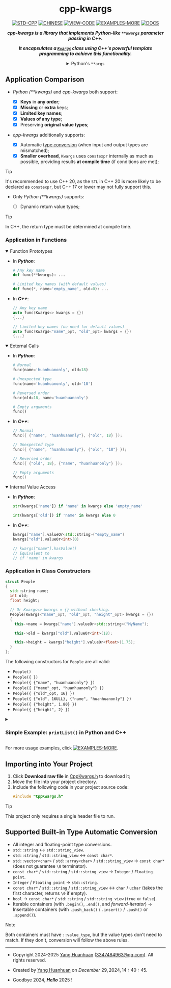 <div align="center">

# cpp-kwargs

[![STD-CPP](https://img.shields.io/badge/STD%20C%2B%2B-20-darkorange?style=for-the-badge&logo=C%2B%2B&logoColor=white&logoSize=auto&labelColor=darkcyan)](https://en.cppreference.com/w/cpp/20)
[![CHINESE](https://img.shields.io/badge/Chinese-goto-lavender?style=for-the-badge&logo=googletranslate&logoColor=white&logoSize=auto&labelColor=lightskyblue)](./README.md)
[![VIEW-CODE](https://img.shields.io/badge/VIEW-CODE-greed?style=for-the-badge&logo=github&logoColor=white&logoSize=auto&labelColor=blue)](https://github.com/huanhuanonly/cpp-kwargs/blob/main/CppKwargs.h)
[![EXAMPLES-MORE](https://img.shields.io/badge/EXAMPLES-MORE-gold?style=for-the-badge&logo=openbugbounty&logoColor=white&logoSize=auto&labelColor=orange)](https://github.com/huanhuanonly/cpp-kwargs/blob/main/test.cpp)
[![DOCS](https://img.shields.io/badge/Detailed-Documentation-darkcyan?style=for-the-badge&logo=googledocs&logoColor=white&labelColor=cornflowerblue)](https://github.com/huanhuanonly/cpp-kwargs/tree/main/docs)

**_cpp-kwargs is a library that implements Python-like `**kwargs` parameter passing in C++._**

**_It encapsulates a [`Kwargs`](./docs_English/Kwargs.md) class using C++'s powerful template programming to achieve this functionality._**

<details>
    <summary>
            Python's <code>**args</code>
    </summary>

_In Python, `**Kwargs` is used in function definitions to accept any number of keyword arguments. It wraps all arguments passed as `Key=Value` into a dictionary, which can be accessed via `kwargs` inside the function. `**kwargs` allows functions to flexibly accept a variable number of keyword arguments, enhancing code scalability. [Official Documentation](https://docs.python.org/3/tutorial/controlflow.html#keyword-arguments)._

</details>

</div>

## Application Comparison

* _Python (**kwargs)_ and _cpp-kwargs_ both support:

  - [x] **Keys** in **any order**;
  - [x] **Missing** or **extra** keys;
  - [x] **Limited key names**;
  - [x] **Values of any type**;
  - [x] Preserving **original value types**;

* _cpp-kwargs_ additionally supports:

  - [x] Automatic [type conversion](#supported-built-in-type-automatic-conversion) (when input and output types are mismatched);
  - [x] **Smaller overhead**, `Kwargs` uses `constexpr` internally as much as possible, providing results **at compile time** (if conditions are met);

> [!TIP]
> It's recommended to use C++ $20$, as the `STL` in C++ $20$ is more likely to be declared as `constexpr`, but C++ $17$ or lower may not fully support this.

* Only _Python (**kwargs)_ supports:

  - [ ] Dynamic return value types;

> [!TIP]
> In C++, the return type must be determined at compile time.

### Application in Functions

<details open>
<summary>Function Prototypes</summary>

- In _**Python**_:
  ```py
  # Any key name
  def func(**kwargs): ...
  
  # Limited key names (with default values)
  def func(*, name='empty_name', old=0): ...
  ```

- In _**C++**_:
  ```cpp
  // Any key name
  auto func(Kwargs<> kwargs = {})
  {...}

  // Limited key names (no need for default values)
  auto func(Kwargs<"name"_opt, "old"_opt> kwargs = {})
  {...}
  ```

</details>

<details open>
<summary>External Calls</summary>

- In _**Python**_:
  ```py
  # Normal
  func(name='huanhuanonly', old=18)

  # Unexpected type
  func(name='huanhuanonly', old='18')

  # Reversed order
  func(old=18, name='huanhuanonly')

  # Empty arguments
  func()
  ```

- In _**C++**_:
  ```cpp
  // Normal
  func({ {"name", "huanhuanonly"}, {"old", 18} });

  // Unexpected type
  func({ {"name", "huanhuanonly"}, {"old", "18"} });

  // Reversed order
  func({ {"old", 18}, {"name", "huanhuanonly"} });

  // Empty arguments
  func()
  ```

</details>

<details open>
<summary>Internal Value Access</summary>

- In _**Python**_:
  ```py
  str(kwargs['name']) if 'name' in kwargs else 'empty_name'

  int(kwargs['old']) if 'name' in kwargs else 0
  ```

- In _**C++**_:
  ```cpp
  kwargs["name"].valueOr<std::string>("empty_name")
  kwargs["old"].valueOr<int>(0)

  // kwargs["name"].hasValue()
  // Equivalent to
  // if 'name' in kwargs
  ```

</details>


### Application in Class Constructors

```cpp
struct People
{
  std::string name;
  int old;
  float height;

  // Or Kwargs<> kwargs = {} without checking.
  People(Kwargs<"name"_opt, "old"_opt, "height"_opt> kwargs = {})
  {
    this->name = kwargs["name"].valueOr<std::string>("MyName");

    this->old = kwargs["old"].valueOr<int>(18);

    this->height = kwargs["height"].valueOr<float>(1.75);
  }
};
```

The following constructors for `People` are all valid:

- `People()`
- `People({ })`
- `People({ {"name", "huanhuanonly"} })`
- `People({ {"name"_opt, "huanhuanonly"} })`
- `People({ {"old"_opt, 16} })`
- `People({ {"old", 16ULL}, {"name", "huanhuanonly"} })`
- `People({ {"height", 1.80} })`
- `People({ {"height", 2} })`

<details>

<summary>
    <h3>
        Simple Example: <code>printList()</code> in Python and C++
    </h3>
</summary>

- In Python
  ```py
  def printList(value : list, /, *, sep = ', ', end = '\n'):

    if len(value) == 0:
      return

    for i in range(len(value) - 1):
      print(value[i], end=sep)

    print(value[-1], end=end)
  ```

- In C++
  ```cpp
  void printList(
    const std::vector<int>& value,
    Kwargs<"sep"_opt, "end"_opt> kwargs = { })
  {
    if (value.empty())
      return;

    for (std::size_t i = 0; i < value.size() - 1; ++i)
      std::cout << value[i],
      std::cout << kwargs["sep"].valueOr<std::string_view>(", ");

    std::cout << value.back();
    std::cout << kwargs["end"].valueOr<std::string_view>("\n");
  }
  ```

Call:

- In Python
  ```py
  printList([1, 4, 3, 3, 2, 2, 3], sep=' | ', end='.')
  ```

- In C++
  ```cpp
  printList(
    {1, 4, 3, 3, 2, 2, 3},
    { {"sep", " | "}, {"end", '.'} });
  ```

</details>

For more usage examples, click [![EXAMPLES-MORE](https://img.shields.io/badge/EXAMPLES-MORE-gold?style=plastic&logo=openbugbounty&logoColor=white&logoSize=auto&labelColor=orange)](https://github.com/huanhuanonly/cpp-kwargs/blob/main/test.cpp).

## Importing into Your Project

1. Click **Download raw file** in [CppKwargs.h](https://github.com/huanhuanonly/cpp-kwargs/blob/main/CppKwargs.h) to download it;
2. Move the file into your project directory.
3. Include the following code in your project source code:
    ```cpp
    #include "CppKwargs.h"
    ```

> [!TIP]
> This project only requires a single header file to run.

## Supported Built-in Type Automatic Conversion

- All integer and floating-point type conversions.
- `std::string` $\longleftrightarrow$ `std::string_view`.
- `std::string` / `std::string_view` $\longleftrightarrow$ `const char*`.
- `std::vector<char>` / `std::array<char>` / `std::string_view` $\longrightarrow$ `const char*` (does not guarantee `\0` terminator).
- `const char*` / `std::string` / `std::string_view` $\longrightarrow$ `Integer` / `Floating point`.
- `Integer` / `Floating point` $\longrightarrow$ `std::string`.
- `const char*` / `std::string` / `std::string_view` $\longleftrightarrow$ `char` / `uchar` (takes the first character, returns `\0` if empty).
- `bool` $\longrightarrow$ `const char*` / `std::string` / `std::string_view` (`true` or `false`).
- Iterable containers (with `.begin()`, `.end()`, and _forward-iterator_) $\longrightarrow$ Insertable containers (with `.push_back()` / `.insert()` / `.push()` or `.append()`).

> [!NOTE]
> Both containers must have `::value_type`, but the value types don't need to match. If they don't, conversion will follow the above rules.

---

- Copyright $2024\text{-}2025$ [Yang Huanhuan](https://github.com/huanhuanonly) (3347484963@qq.com). All rights reserved.

- Created by [Yang Huanhuan](https://github.com/huanhuanonly) on $December$ $29, 2024, 14:40:45$.

- Goodbye $2024$, ***Hello*** $2025$ !